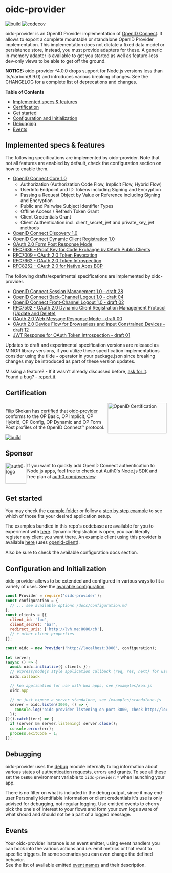 # oidc-provider

[![build][travis-image]][travis-url] [![codecov][codecov-image]][codecov-url]

oidc-provider is an OpenID Provider implementation of [OpenID Connect][openid-connect]. It allows to
export a complete mountable or standalone OpenID Provider implementation. This implementation does
not dictate a fixed data model or persistence store, instead, you must provide adapters for these.
A generic in-memory adapter is available to get you started as well as feature-less dev-only views
to be able to get off the ground.

**NOTICE:** oidc-provider ^4.0.0 drops support for Node.js versions less than lts/carbon(8.9.0) and
introduces various breaking changes. See the CHANGELOG for a complete list of deprecations and changes.

**Table of Contents**

<!-- TOC depthFrom:2 depthTo:3 withLinks:1 updateOnSave:1 orderedList:0 -->

- [Implemented specs & features](#implemented-specs--features)
- [Certification](#certification)
- [Get started](#get-started)
- [Configuration and Initialization](#configuration-and-initialization)
- [Debugging](#debugging)
- [Events](#events)

<!-- /TOC -->

## Implemented specs & features

The following specifications are implemented by oidc-provider. Note that not all features are
enabled by default, check the configuration section on how to enable them.

- [OpenID Connect Core 1.0][core]
  - Authorization (Authorization Code Flow, Implicit Flow, Hybrid Flow)
  - UserInfo Endpoint and ID Tokens including Signing and Encryption
  - Passing a Request Object by Value or Reference including Signing and Encryption
  - Public and Pairwise Subject Identifier Types
  - Offline Access / Refresh Token Grant
  - Client Credentials Grant
  - Client Authentication incl. client_secret_jwt and private_key_jwt methods
- [OpenID Connect Discovery 1.0][discovery]
- [OpenID Connect Dynamic Client Registration 1.0][registration]
- [OAuth 2.0 Form Post Response Mode][form-post]
- [RFC7636 - Proof Key for Code Exchange by OAuth Public Clients][pkce]
- [RFC7009 - OAuth 2.0 Token Revocation][revocation]
- [RFC7662 - OAuth 2.0 Token Introspection][introspection]
- [RFC8252 - OAuth 2.0 for Native Apps BCP][oauth-native-apps]

The following drafts/experimental specifications are implemented by oidc-provider.
- [OpenID Connect Session Management 1.0 - draft 28][session-management]
- [OpenID Connect Back-Channel Logout 1.0 - draft 04][backchannel-logout]
- [OpenID Connect Front-Channel Logout 1.0 - draft 02][frontchannel-logout]
- [RFC7592 - OAuth 2.0 Dynamic Client Registration Management Protocol (Update and Delete)][registration-management]
- [OAuth 2.0 Web Message Response Mode - draft 00][wmrm]
- [OAuth 2.0 Device Flow for Browserless and Input Constrained Devices - draft 12][device-flow]
- [JWT Response for OAuth Token Introspection - draft 01][jwt-introspection]

Updates to draft and experimental specification versions are released as MINOR library versions,
if you utilize these specification implementations consider using the tilde `~` operator in your
package.json since breaking changes may be introduced as part of these version updates.

Missing a feature? - If it wasn't already discussed before, [ask for it][suggest-feature].  
Found a bug? - [report it][bug].

## Certification
[<img width="184" height="96" align="right" src="https://cdn.rawgit.com/panva/node-oidc-provider/acd3ebf2/OpenID_Certified.png" alt="OpenID Certification">][openid-certified-link]  
Filip Skokan has [certified][openid-certified-link] that [oidc-provider][npm-url]
conforms to the OP Basic, OP Implicit, OP Hybrid, OP Config, OP Dynamic and OP Form Post profiles
of the OpenID Connect™ protocol.

[![build][conformance-image]][conformance-url]


<h2>Sponsor</h2>

[<img width="65" height="65" align="left" src="https://avatars.githubusercontent.com/u/2824157?s=75&v=4" alt="auth0-logo">][sponsor-auth0] If you want to quickly add OpenID Connect authentication to Node.js apps, feel free to check out Auth0's Node.js SDK and free plan at [auth0.com/overview][sponsor-auth0].<br><br>


## Get started
You may check the [example folder](/example) or follow a [step by step example][example-repo] to see
which of those fits your desired application setup.

The examples bundled in this repo's codebase are available for you to experiment with
[here][heroku-example]. Dynamic Registration is open, you can literally register any client you want
there.   An example client using this provider is available [here][heroku-example-client] (uses
[openid-client][openid-client]).

Also be sure to check the available configuration docs section.


## Configuration and Initialization
oidc-provider allows to be extended and configured in various ways to fit a variety of uses. See
the [available configuration](/docs/configuration.md).

```js
const Provider = require('oidc-provider');
const configuration = {
  // ... see available options /docs/configuration.md
};
const clients = [{
  client_id: 'foo',
  client_secret: 'bar',
  redirect_uris: ['http://lvh.me:8080/cb'],
  // + other client properties
}];

const oidc = new Provider('http://localhost:3000', configuration);

let server;
(async () => {
  await oidc.initialize({ clients });
  // express/nodejs style application callback (req, res, next) for use with express apps, see /examples/express.js
  oidc.callback

  // koa application for use with koa apps, see /examples/koa.js
  oidc.app

  // or just expose a server standalone, see /examples/standalone.js
  server = oidc.listen(3000, () => {
    console.log('oidc-provider listening on port 3000, check http://localhost:3000/.well-known/openid-configuration');
  });
})().catch((err) => {
  if (server && server.listening) server.close();
  console.error(err);
  process.exitCode = 1;
});
```


## Debugging
oidc-provider uses the [debug][debug-link] module internally to log information about various states
of authentication requests, errors and grants. To see all these set the `DEBUG` environment variable
to `oidc-provider:*` when launching your app.

There is no filter on what is included in the debug output, since it may end-user Personally
identifiable information or client credentials it's use is only advised for debugging, not regular
logging. Use emitted events to cherry pick the one's of interest to your flows and form your own
logs aware of what should and should not be a part of a logged message.


## Events
Your oidc-provider instance is an event emitter, using event handlers you can hook into the various
actions and i.e. emit metrics or that react to specific triggers. In some scenarios you can even
change the defined behavior.  
See the list of available emitted [event names](/docs/events.md) and their description.


[travis-image]: https://api.travis-ci.com/panva/node-oidc-provider.svg?branch=master
[travis-url]: https://travis-ci.com/panva/node-oidc-provider
[conformance-image]: https://api.travis-ci.com/panva/oidc-provider-conformance-tests.svg?branch=master
[conformance-url]: https://github.com/panva/oidc-provider-conformance-tests
[codecov-image]: https://img.shields.io/codecov/c/github/panva/node-oidc-provider/master.svg
[codecov-url]: https://codecov.io/gh/panva/node-oidc-provider
[npm-url]: https://www.npmjs.com/package/oidc-provider
[openid-certified-link]: https://openid.net/certification/
[openid-connect]: https://openid.net/connect/
[core]: https://openid.net/specs/openid-connect-core-1_0.html
[discovery]: https://openid.net/specs/openid-connect-discovery-1_0.html
[registration]: https://openid.net/specs/openid-connect-registration-1_0.html
[session-management]: https://openid.net/specs/openid-connect-session-1_0-28.html
[form-post]: https://openid.net/specs/oauth-v2-form-post-response-mode-1_0.html
[revocation]: https://tools.ietf.org/html/rfc7009
[introspection]: https://tools.ietf.org/html/rfc7662
[pkce]: https://tools.ietf.org/html/rfc7636
[node-jose]: https://github.com/cisco/node-jose
[example-repo]: https://github.com/panva/node-oidc-provider-example
[heroku-example]: https://guarded-cliffs-8635.herokuapp.com/.well-known/openid-configuration
[heroku-example-client]: https://tranquil-reef-95185.herokuapp.com/client
[openid-client]: https://github.com/panva/node-openid-client
[backchannel-logout]: https://openid.net/specs/openid-connect-backchannel-1_0-04.html
[frontchannel-logout]: https://openid.net/specs/openid-connect-frontchannel-1_0-02.html
[registration-management]: https://tools.ietf.org/html/rfc7592
[oauth-native-apps]: https://tools.ietf.org/html/rfc8252
[debug-link]: https://github.com/visionmedia/debug
[wmrm]: https://tools.ietf.org/html/draft-sakimura-oauth-wmrm-00
[device-flow]: https://tools.ietf.org/html/draft-ietf-oauth-device-flow-12
[jwt-introspection]: https://tools.ietf.org/html/draft-ietf-oauth-jwt-introspection-response-01
[sponsor-auth0]: https://auth0.com/overview?utm_source=GHsponsor&utm_medium=GHsponsor&utm_campaign=oidc-provider&utm_content=auth
[suggest-feature]: https://github.com/panva/node-oidc-provider/issues/new?template=feature-request.md
[bug]: https://github.com/panva/node-oidc-provider/issues/new?template=bug-report.md

